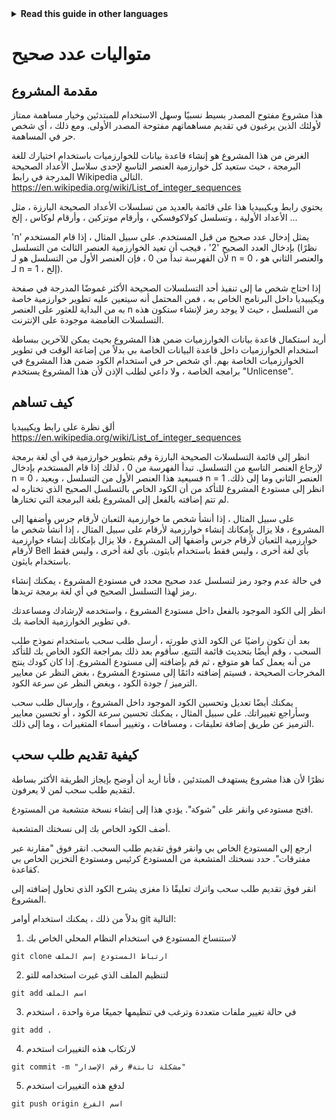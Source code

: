 <!-- Do not translate this -->
<details>
<summary>
<strong> Read this guide in other languages </strong>
</summary>
    <ul>
        <li><a href="https://github.com/Twiggecode/Integer-Sequences/blob/main/README.md"> English </a></li>
        <li><a href="https://github.com/Twiggecode/Integer-Sequences/blob/main/README%20Translations/README_IT.md"> Italian </a></li>
        <li><a href="https://github.com/Twiggecode/Integer-Sequences/blob/main/README%20Translations/README_HINDI.md"> Hindi </a></li>
        <li><a href="https://github.com/Twiggecode/Integer-Sequences/blob/main/README%20Translations/README_CN.md"> Chinese </a></li>
        <li><a href="https://github.com/Twiggecode/Integer-Sequences/blob/main/README%20Translations/README_FR.md"> French </a></li>
        <li><a href="https://github.com/Twiggecode/Integer-Sequences/blob/main/README%20Translations/README_ID.md"> Indonesian </a></li>
        <li><a href="https://github.com/Twiggecode/Integer-Sequences/blob/main/README%20Translations/README_KR.md"> Korean </a></li>
        <li><a href="https://github.com/Twiggecode/Integer-Sequences/blob/main/README%20Translations/README_PT.md"> Portuguese </a></li>
        <li><a href="https://github.com/Twiggecode/Integer-Sequences/blob/main/README%20Translations/README_RO.md"> Romanian </a></li>
        <li><a href="https://github.com/Twiggecode/Integer-Sequences/blob/main/README%20Translations/README_RU.md"> Russian </a></li>
        <li><a href="https://github.com/Twiggecode/Integer-Sequences/blob/main/README%20Translations/README_ES.md"> Spanish </a></li>
        <li><a href="https://github.com/Twiggecode/Integer-Sequences/blob/main/README%20Translations/README_AR.md"> Arabic </a></li>
    
</details>
<!-- Do not translate this -->

# متواليات عدد صحيح

## مقدمة المشروع

هذا مشروع مفتوح المصدر بسيط نسبيًا وسهل الاستخدام للمبتدئين وخيار مساهمة ممتاز لأولئك الذين يرغبون في تقديم مساهماتهم مفتوحة المصدر الأولى. ومع ذلك ، أي شخص حر في المساهمة.
  
الغرض من هذا المشروع هو إنشاء قاعدة بيانات للخوارزميات باستخدام اختيارك للغة البرمجة ، حيث ستعيد كل خوارزمية العنصر التاسع لإحدى سلاسل الأعداد الصحيحة المدرجة في رابط Wikipedia التالي. https://en.wikipedia.org/wiki/List_of_integer_sequences

يحتوي رابط ويكيبيديا هذا على قائمة بالعديد من تسلسلات الأعداد الصحيحة البارزة ، مثل الأعداد الأولية ، وتسلسل كولاكوفسكي ، وأرقام موتزكين ، وأرقام لوكاس ، إلخ ...
  
'n' يمثل إدخال عدد صحيح من قبل المستخدم. على سبيل المثال ، إذا قام المستخدم بإدخال العدد الصحيح '2' ، فيجب أن تعيد الخوارزمية العنصر الثالث من التسلسل (نظرًا لأن الفهرسة تبدأ من 0 ، فإن العنصر الأول من التسلسل هو لـ n = 0 ، والعنصر الثاني هو لـ n = 1 ، إلخ).

إذا احتاج شخص ما إلى تنفيذ أحد التسلسلات الصحيحة الأكثر غموضًا المدرجة في صفحة ويكيبيديا داخل البرنامج الخاص به ، فمن المحتمل أنه سيتعين عليه تطوير خوارزمية خاصة به من البداية للعثور على العنصر n من التسلسل ، حيث لا يوجد رمز لإنشاء ستكون هذه التسلسلات الغامضة موجودة على الإنترنت.
  
أريد استكمال قاعدة بيانات الخوارزميات ضمن هذا المشروع بحيث يمكن للآخرين ببساطة استخدام الخوارزميات داخل قاعدة البيانات الخاصة بي بدلاً من إضاعة الوقت في تطوير الخوارزميات الخاصة بهم. أي شخص حر في استخدام الكود ضمن هذا المشروع في برامجه الخاصة ، ولا داعي لطلب الإذن لأن هذا المشروع يستخدم "Unlicense".

## كيف تساهم

ألق نظرة على رابط ويكيبيديا https://en.wikipedia.org/wiki/List_of_integer_sequences

انظر إلى قائمة التسلسلات الصحيحة البارزة وقم بتطوير خوارزمية في أي لغة برمجة لإرجاع العنصر التاسع من التسلسل. تبدأ الفهرسة من 0 ، لذلك إذا قام المستخدم بإدخال n = 0 ، فسيعيد هذا العنصر الأول من التسلسل ، ويعيد n = 1 العنصر الثاني وما إلى ذلك. انظر إلى مستودع المشروع للتأكد من أن الكود الخاص بالتسلسل الصحيح الذي تختاره له لم تتم إضافته بالفعل إلى المشروع بلغة البرمجة التي تختارها.
  
على سبيل المثال ، إذا أنشأ شخص ما خوارزمية الثعبان لأرقام جرس وأضفها إلى المشروع ، فلا يزال بإمكانك إنشاء خوارزمية لأرقام على سبيل المثال ، إذا أنشأ شخص ما خوارزمية الثعبان لأرقام جرس وأضفها إلى المشروع ، فلا يزال بإمكانك إنشاء خوارزمية لأرقام Bell بأي لغة أخرى ، وليس فقط باستخدام بايثون.
 بأي لغة أخرى ، وليس فقط باستخدام بايثون.
  
في حالة عدم وجود رمز لتسلسل عدد صحيح محدد في مستودع المشروع ، يمكنك إنشاء رمز لهذا التسلسل الصحيح في أي لغة برمجة تريدها.
  
انظر إلى الكود الموجود بالفعل داخل مستودع المشروع ، واستخدمه لإرشادك ومساعدتك في تطوير الخوارزمية الخاصة بك.
  
بعد أن تكون راضيًا عن الكود الذي طورته ، أرسل طلب سحب باستخدام نموذج طلب السحب ، وقم أيضًا بتحديث قائمة التتبع. سأقوم بعد ذلك بمراجعة الكود الخاص بك للتأكد من أنه يعمل كما هو متوقع ، ثم قم بإضافته إلى مستودع المشروع. إذا كان كودك ينتج المخرجات الصحيحة ، فسيتم إضافته دائمًا إلى مستودع المشروع ، بغض النظر عن معايير الترميز / جودة الكود ، وبغض النظر عن سرعة الكود.
  
يمكنك أيضًا تعديل وتحسين الكود الموجود داخل المشروع ، وإرسال طلب سحب وسأراجع تغييراتك. على سبيل المثال ، يمكنك تحسين سرعة الكود ، أو تحسين معايير الترميز عن طريق إضافة تعليقات ، ومسافات ، وتغيير أسماء المتغيرات ، وما إلى ذلك.



  
## كيفية تقديم طلب سحب

نظرًا لأن هذا مشروع يستهدف المبتدئين ، فأنا أريد أن أوضح بإيجاز الطريقة الأكثر بساطة لتقديم طلب سحب لمن لا يعرفون.
  
افتح مستودعي وانقر على "شوكة". يؤدي هذا إلى إنشاء نسخة متشعبة من المستودع.
  
أضف الكود الخاص بك إلى نسختك المتشعبة.
  
ارجع إلى المستودع الخاص بي وانقر فوق تقديم طلب السحب. انقر فوق "مقارنة عبر مفترقات". حدد نسختك المتشعبة من المستودع كرئيس ومستودع التخزين الخاص بي كقاعدة.
  
انقر فوق تقديم طلب سحب واترك تعليقًا ذا مغزى يشرح الكود الذي تحاول إضافته إلى المشروع.
  


بدلاً من ذلك ، يمكنك استخدام أوامر git التالية:

1. لاستنساخ المستودع في استخدام النظام المحلي الخاص بك
  
```git clone ارتباط المستودع إسم الملف```

2. لتنظيم الملف الذي غيرت استخدامه للتو

```git add اسم الملف```
   
3. في حالة تغيير ملفات متعددة وترغب في تنظيمها جميعًا مرة واحدة ، استخدم

```git add .``` 

4. لارتكاب هذه التغييرات استخدم

```git commit -m "مشكلة ثابتة# رقم الإصدار"```

5. لدفع هذه التغييرات استخدم

```git push origin اسم الفرع```
